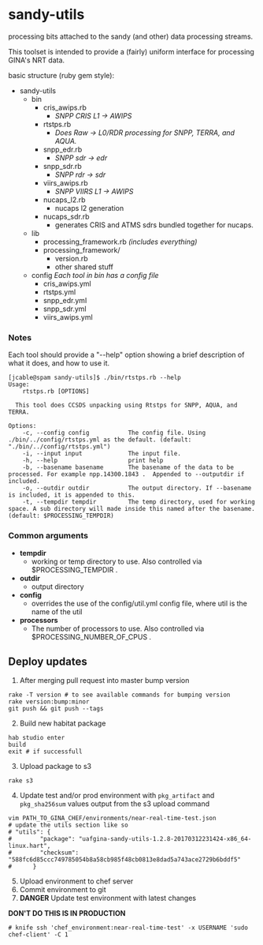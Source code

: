 sandy-utils
===========

processing bits attached to the sandy (and other) data processing streams.

This toolset is intended to provide a (fairly) uniform interface for processing GINA's NRT data.

basic structure (ruby gem style):
* sandy-utils
  * bin
    * cris_awips.rb  
      * _SNPP CRIS L1 -> AWIPS_
    * rtstps.rb		
      * _Does Raw -> L0/RDR processing for SNPP, TERRA, and AQUA._
    * snpp_edr.rb  
      * _SNPP sdr -> edr_
    * snpp_sdr.rb  
      * _SNPP rdr -> sdr_
    * viirs_awips.rb
      * _SNPP VIIRS L1 -> AWIPS_
    * nucaps_l2.rb  
      * nucaps l2 generation
    * nucaps_sdr.rb 
      * generates CRIS and ATMS sdrs bundled together for nucaps.
  * lib
    * processing_framework.rb  _(includes everything)_
    * processing_framework/
      * version.rb
      * other shared stuff
  * config  _Each tool in bin has a config file_
    * cris_awips.yml
    * rtstps.yml
    * snpp_edr.yml
    * snpp_sdr.yml
    * viirs_awips.yml


### Notes

Each tool should provide a "--help" option showing a brief description of what it does, and how to use it.
```
[jcable@spam sandy-utils]$ ./bin/rtstps.rb --help
Usage:
    rtstps.rb [OPTIONS]

  This tool does CCSDS unpacking using Rtstps for SNPP, AQUA, and TERRA.

Options:
    -c, --config config           The config file. Using ./bin/../config/rtstps.yml as the default. (default: "./bin/../config/rtstps.yml")
    -i, --input input             The input file.
    -h, --help                    print help
    -b, --basename basename       The basename of the data to be processed. For example npp.14300.1843 .  Appended to --outputdir if included.
    -o, --outdir outdir           The output directory. If --basename is included, it is appended to this.
    -t, --tempdir tempdir         The temp directory, used for working space. A sub directory will made inside this named after the basename. (default: $PROCESSING_TEMPDIR)
```


### Common arguments

  * __tempdir__
    * working or temp directory to use.  Also controlled via $PROCESSING_TEMPDIR .
  * __outdir__
    * output directory
  * __config__
    * overrides the use of the config/util.yml config file, where util is the name of the util
  * __processors__
    * The number of processors to use. Also controlled via $PROCESSING_NUMBER_OF_CPUS .


## Deploy updates

1. After merging pull request into master bump version

  ```
  rake -T version # to see available commands for bumping version
  rake version:bump:minor
  git push && git push --tags
  ```

2. Build new habitat package

  ```
  hab studio enter
  build
  exit # if successfull
  ```

3. Upload package to s3

  ```
  rake s3
  ```

4. Update test and/or prod environment with `pkg_artifact` and `pkg_sha256sum` values output from the s3 upload command

  ```
  vim PATH_TO_GINA_CHEF/environments/near-real-time-test.json
  # update the utils section like so
  # "utils": {
  #        "package": "uafgina-sandy-utils-1.2.8-20170312231424-x86_64-linux.hart",
  #        "checksum": "588fc6d85ccc749785054b8a58cb985f48cb0813e8dad5a743ace2729b6bddf5"
  #      }
  ```

5. Upload environment to chef server
6. Commit environment to git
7. **DANGER** Update test environment with latest changes

  **DON'T DO THIS IS IN PRODUCTION**

  ```
  # knife ssh 'chef_environment:near-real-time-test' -x USERNAME 'sudo chef-client' -C 1
  ```

